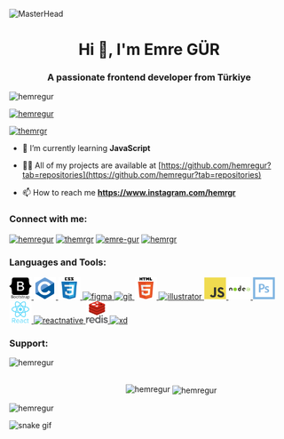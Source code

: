 ![MasterHead](https://pbs.twimg.com/profile_banners/4632700335/1457367305/1500x500)
<h1 align="center">Hi 👋, I'm Emre GÜR</h1>
<h3 align="center">A passionate frontend developer from Türkiye</h3>

<p align="left"> <img src="https://komarev.com/ghpvc/?username=hemregur&label=Profile%20views&color=0e75b6&style=flat" alt="hemregur" /> </p>

<p align="left"> <a href="https://github.com/ryo-ma/github-profile-trophy"><img src="https://github-profile-trophy.vercel.app/?username=hemregur" alt="hemregur" /></a> </p>

<p align="left"> <a href="https://twitter.com/themrgr" target="blank"><img src="https://img.shields.io/twitter/follow/themrgr?logo=twitter&style=for-the-badge" alt="themrgr" /></a> </p>

- 🌱 I’m currently learning **JavaScript**

- 👨‍💻 All of my projects are available at [https://github.com/hemregur?tab=repositories](https://github.com/hemregur?tab=repositories)

- 📫 How to reach me **https://www.instagram.com/hemrgr**

<h3 align="left">Connect with me:</h3>
<p align="left">
<a href="https://codepen.io/hemregur" target="blank"><img align="center" src="https://raw.githubusercontent.com/rahuldkjain/github-profile-readme-generator/master/src/images/icons/Social/codepen.svg" alt="hemregur" height="30" width="40" /></a>
<a href="https://twitter.com/themrgr" target="blank"><img align="center" src="https://raw.githubusercontent.com/rahuldkjain/github-profile-readme-generator/master/src/images/icons/Social/twitter.svg" alt="themrgr" height="30" width="40" /></a>
<a href="https://linkedin.com/in/emre-gur" target="blank"><img align="center" src="https://raw.githubusercontent.com/rahuldkjain/github-profile-readme-generator/master/src/images/icons/Social/linked-in-alt.svg" alt="emre-gur" height="30" width="40" /></a>
<a href="https://instagram.com/hemrgr" target="blank"><img align="center" src="https://raw.githubusercontent.com/rahuldkjain/github-profile-readme-generator/master/src/images/icons/Social/instagram.svg" alt="hemrgr" height="30" width="40" /></a>
</p>

<h3 align="left">Languages and Tools:</h3>
<p align="left"> <a href="https://getbootstrap.com" target="_blank" rel="noreferrer"> <img src="https://raw.githubusercontent.com/devicons/devicon/master/icons/bootstrap/bootstrap-plain-wordmark.svg" alt="bootstrap" width="40" height="40"/> </a> <a href="https://www.cprogramming.com/" target="_blank" rel="noreferrer"> <img src="https://raw.githubusercontent.com/devicons/devicon/master/icons/c/c-original.svg" alt="c" width="40" height="40"/> </a> <a href="https://www.w3schools.com/css/" target="_blank" rel="noreferrer"> <img src="https://raw.githubusercontent.com/devicons/devicon/master/icons/css3/css3-original-wordmark.svg" alt="css3" width="40" height="40"/> </a> <a href="https://www.figma.com/" target="_blank" rel="noreferrer"> <img src="https://www.vectorlogo.zone/logos/figma/figma-icon.svg" alt="figma" width="40" height="40"/> </a> <a href="https://git-scm.com/" target="_blank" rel="noreferrer"> <img src="https://www.vectorlogo.zone/logos/git-scm/git-scm-icon.svg" alt="git" width="40" height="40"/> </a> <a href="https://www.w3.org/html/" target="_blank" rel="noreferrer"> <img src="https://raw.githubusercontent.com/devicons/devicon/master/icons/html5/html5-original-wordmark.svg" alt="html5" width="40" height="40"/> </a> <a href="https://www.adobe.com/in/products/illustrator.html" target="_blank" rel="noreferrer"> <img src="https://www.vectorlogo.zone/logos/adobe_illustrator/adobe_illustrator-icon.svg" alt="illustrator" width="40" height="40"/> </a> <a href="https://developer.mozilla.org/en-US/docs/Web/JavaScript" target="_blank" rel="noreferrer"> <img src="https://raw.githubusercontent.com/devicons/devicon/master/icons/javascript/javascript-original.svg" alt="javascript" width="40" height="40"/> </a> <a href="https://nodejs.org" target="_blank" rel="noreferrer"> <img src="https://raw.githubusercontent.com/devicons/devicon/master/icons/nodejs/nodejs-original-wordmark.svg" alt="nodejs" width="40" height="40"/> </a> <a href="https://www.photoshop.com/en" target="_blank" rel="noreferrer"> <img src="https://raw.githubusercontent.com/devicons/devicon/master/icons/photoshop/photoshop-line.svg" alt="photoshop" width="40" height="40"/> </a> <a href="https://reactjs.org/" target="_blank" rel="noreferrer"> <img src="https://raw.githubusercontent.com/devicons/devicon/master/icons/react/react-original-wordmark.svg" alt="react" width="40" height="40"/> </a> <a href="https://reactnative.dev/" target="_blank" rel="noreferrer"> <img src="https://reactnative.dev/img/header_logo.svg" alt="reactnative" width="40" height="40"/> </a> <a href="https://redis.io" target="_blank" rel="noreferrer"> <img src="https://raw.githubusercontent.com/devicons/devicon/master/icons/redis/redis-original-wordmark.svg" alt="redis" width="40" height="40"/> </a> <a href="https://www.adobe.com/products/xd.html" target="_blank" rel="noreferrer"> <img src="https://cdn.worldvectorlogo.com/logos/adobe-xd.svg" alt="xd" width="40" height="40"/> </a> </p>

<h3 align="left">Support:</h3>
<p><a href="https://www.buymeacoffee.com/hemregur"> <img align="left" src="https://cdn.buymeacoffee.com/buttons/v2/default-yellow.png" height="50" width="210" alt="hemregur" /></a></p><br><br>

<p><img align="left" src="https://github-readme-stats.vercel.app/api/top-langs?username=hemregur&show_icons=true&locale=en&layout=compact" alt="hemregur" /></p>

<p>&nbsp;<img align="center" src="https://github-readme-stats.vercel.app/api?username=hemregur&show_icons=true&locale=en" alt="hemregur" /></p>

<p><img align="center" src="https://github-readme-streak-stats.herokuapp.com/?user=hemregur&" alt="hemregur" /></p>

![snake gif](https://github.com/hemregur/YOUR_USERNAME/blob/output/github-contribution-grid-snake.gif)
